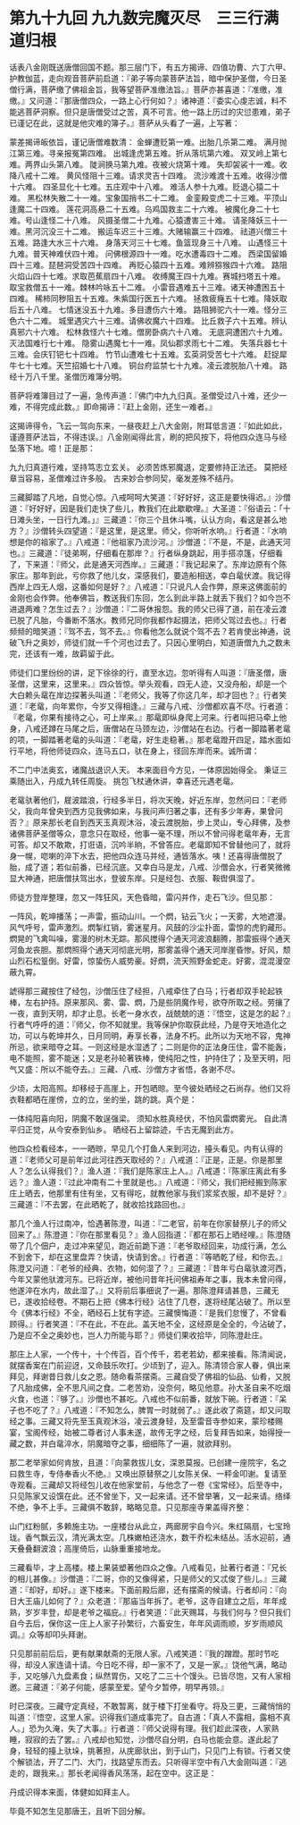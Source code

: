 # 第九十九回 九九数完魔灭尽　三三行满道归根

话表八金刚既送唐僧回国不题。那三层门下，有五方揭谛、四值功曹、六丁六甲、护教伽蓝，走向观音菩萨前启道：『弟子等向蒙菩萨法旨，暗中保护圣僧，今日圣僧行满，菩萨缴了佛祖金旨，我等望菩萨准缴法旨。』菩萨亦甚喜道：『准缴，准缴。』又问道：『那唐僧四众，一路上心行何如？』诸神道：『委实心虔志诚，料不能逃菩萨洞察。但只是唐僧受过之苦，真不可言。他一路上历过的灾愆患难，弟子已谨记在此，这就是他灾难的簿子。』菩萨从头看了一遍，上写著：

蒙差揭谛皈依旨，谨记唐僧难数清：
金蝉遭贬第一难。出胎几杀第二难。
满月抛江第三难。寻亲报冤第四难。
出城逢虎第五难。折从落坑第六难。
双叉岭上第七难。两界山头第八难。
陡涧换马第九难。夜被火烧第十难。
失却袈裟十一难。收降八戒十二难。
黄风怪阻十三难。请求灵吉十四难。
流沙难渡十五难。收得沙僧十六难。
四圣显化十七难。五庄观中十八难。
难活人参十九难。贬退心猿二十难。
黑松林失散二十一难。宝象国捎书二十二难。
金銮殿变虎二十三难。平顶山逢魔二十四难。
莲花洞高悬二十五难。乌鸡国救主二十六难。
被魔化身二十七难。号山逢怪二十八难。
风摄圣僧二十九难。心猿遭害三十难。
请圣降妖三十一难。黑河沉没三十二难。
搬运车迟三十三难。大赌输赢三十四难。
祛道兴僧三十五难。路逢大水三十六难。
身落天河三十七难。鱼篮现身三十八难。
山遇怪三十九难。普天神难伏四十难。
问佛根源四十一难。吃水遭毒四十二难。
西梁国留婚四十三难。琵琶洞受苦四十四难。
再贬心猿四十五难。难辨猕猴四十六难。
路阻火焰山四十七难。求取芭蕉扇四十八难。
收缚魔王四十九难。赛城扫塔五十难。
取宝救僧五十一难。棘林吟咏五十二难。
小雷音遇难五十三难。诸天神遭困五十四难。
稀柿同秽阻五十五难。朱紫国行医五十六难。
拯救疲癃五十七难。降妖取后五十八难。
七情迷没五十九难。多目遭伤六十难。
路阻狮驼六十一难。怪分三色六十二难。
城里遇灾六十三难。请佛收魔六十四难。
比丘救子六十五难。辨认真邪六十六难。
松林救怪六十七难。僧房卧病六十八难。
无底洞遭困六十九难。灭法国难行七十难。
隐雾山遇魔七十一难。凤仙郡求雨七十二难。
失落兵器七十三难。会庆钉钯七十四难。
竹节山遭难七十五难。玄英洞受苦七十六难。
赶捉犀牛七十七难。天竺招婚七十八难。
铜台府监禁七十九难。凌云渡脱胎八十难。
路经十万八千里。圣僧历难簿分明。

菩萨将难簿目过了一遍，急传声道：『佛门中九九归真。圣僧受过八十难，还少一难，不得完成此数。』即命揭谛：『赶上金刚，还生一难者。』

这揭谛得令，飞云一驾向东来，一昼夜赶上八大金刚，附耳低言道：『如此如此，谨遵菩萨法旨，不得违误。』八金刚闻得此言，刷的把风按下，将他四众连马与经坠落下地。噫！正是那：

九九归真道行难，坚持笃志立玄关。
必须苦炼邪魔退，定要修持正法还。
莫把经章当容易，圣僧难过许多般。
古来妙合参同契，毫发差殊不结丹。

三藏脚踏了凡地，自觉心惊。八戒呵呵大笑道：『好好好，这正是要快得迟。』沙僧道：『好好好，因是我们走快了些儿，教我们在此歇歇哩。』大圣道：『俗语云：「十日滩头坐，一日行九滩。」』三藏道：『你三个且休斗嘴，认认方向，看这是甚么地方？』沙僧转头四望道：『是这里，是这里。师父，你听听水响。』行者道：『水响想是你的祖家了。』八戒道：『他祖家乃流沙河。』沙僧道：『不是，不是，此通天河也。』三藏道：『徒弟啊，仔细看在那岸？』行者纵身跳起，用手搭凉篷，仔细看了，下来道：『师父，此是通天河西岸。』三藏道：『我记起来了。东岸边原有个陈家庄。那年到此，亏你救了他儿女，深感我们，要造船相送，幸白鼋伏渡。我记得西岸上四无人烟，这番如何是好？』八戒道：『只说凡人会作弊，原来这佛面前的金刚也会作弊。他奉佛旨，教送我们东回，怎么到此半路上就丢下我们？如今岂不进退两难？怎生过去？』沙僧道：『二哥休报怨。我的师父已得了道，前在凌云渡已脱了凡胎，今番断不落水。教师兄同你我都作起摄法，把师父驾过去也。』行者频频的暗笑道：『驾不去，驾不去。』你看他怎么就说个驾不去？若肯使出神通，说破飞升之奥妙，师徒们就一千个河也过去了。只因心里明白，知道唐僧九九之数未完，还该有一难，故羁留于此。

师徒们口里纷纷的讲，足下徐徐的行，直至水边。忽听得有人叫道：『唐圣僧，唐圣僧，这里来，这里来。』四众皆惊。举头观看，四无人迹，又没舟船，却是一个大白赖头鼋在岸边探著头叫道：『老师父，我等了你这几年，却才回也？』行者笑道：『老鼋，向年累你，今岁又得相逢。』三藏与八戒、沙僧都欢喜不尽。行者道：『老鼋，你果有接待之心，可上岸来。』那鼋即纵身爬上河来。行者叫把马牵上他身，八戒还蹲在马尾之后，唐僧站在马颈左边，沙僧站在右边。行者一脚踏著老鼋的项，一脚踏著老鼋的头叫道：『老鼋，好生走稳著。』那老鼋蹬开四足，踏水面如行平地，将他师徒四众，连马五口，驮在身上，径回东岸而来。诚所谓：

不二门中法奥玄，诸魔战退识人天。
本来面目今方见，一体原因始得全。
秉证三乘随出入，丹成九转任周旋。
挑包飞杖通休讲，幸喜还元遇老鼋。

老鼋驮著他们，屣波踏浪，行经多半日，将次天晚，好近东岸，忽然问曰：『老师父，我向年曾央到西方见我佛如来，与我问声归著之事，还有多少年寿，果曾问否？』原来那长老自到西天玉真观沐浴，凌云渡脱胎，步上灵山，专心拜佛，及参诸佛菩萨圣僧等众，意念只在取经，他事一毫不理，所以不曾问得老鼋年寿，无言可答。却又不敢欺，打诳语，沉吟半晌，不曾答应。老鼋即知不曾替他问了，就将身一幌，唿喇的淬下水去，把他四众连马并经，通皆落水。咦！还喜得唐僧脱了胎，成了道；若似前番，已经沉底。又幸白马是龙，八戒、沙僧会水，行者笑微微显大神通，把唐僧扶驾出水，登彼东岸。只是经包、衣服、鞍辔俱湿了。

师徒方登岸整理，忽又一阵狂风，天色昏暗，雷闪并作，走石飞沙。但见那：

一阵风，乾坤播荡；一声雷，振动山川。一个熌，钻云飞火；一天雾，大地遮漫。风气呼号，雷声激烈。熌掣红销，雾迷星月。风鼓的沙尘扑面，雷惊的虎豹藏形。熌晃的飞禽叫噪，雾漫的树木无踪。那风搅得个通天河波浪翻腾，那雷振得个通天河鱼龙丧胆。那熌照得个通天河彻底光明，那雾盖得个通天河岸崖昏惨。好风，颓山烈石松篁倒。好雷，惊蛰伤人威势豪。好熌，流天照野金蛇走。好雾，混混漫空蔽九霄。

諕得那三藏按住了经包，沙僧压住了经担，八戒牵住了白马；行者却双手轮起铁棒，左右护持。原来那风、雾、雷、熌，乃是些阴魔作号，欲夺所取之经。劳攘了一夜，直到天明，却才止息。长老一身水衣，战兢兢的道：『悟空，这是怎的起？』行者气呼呼的道：『师父，你不知就里。我等保护你取获此经，乃是夺天地造化之功，可以与乾坤并久，日月同明，寿享长春，法身不朽。此所以为天地不容，鬼神所忌，欲来暗夺之耳。一则这经是水湿透了；二则是你的正法身压住，雷不能轰，电不能照，雾不能迷；又是老孙轮著铁棒，使纯阳之性，护持住了；及至天明，阳气又盛：所以不能夺去。』三藏、八戒、沙僧方才省悟，各谢不尽。

少顷，太阳高照。却移经于高崖上，开包晒晾。至今彼处晒经之石尚存。他们又将衣鞋都晒在崖傍，立的立，坐的坐，跳的跳。真个是：

一体纯阳喜向阳，阴魔不敢逞强梁。
须知水胜真经伏，不怕风雷熌雾光。
自此清平归正觉，从今安泰到仙乡。
晒经石上留踪迹，千古无魔到此方。

他四众检看经本，一一晒晾，早见几个打鱼人来到河边，擡头看见。内有认得的道：『老师父可是前年过此河往西天取经的？』八戒道：『正是，正是。你是那里人？怎么认得我们？』渔人道：『我们是陈家庄上人。』八戒道：『陈家庄离此有多远？』渔人道：『过此冲南有二十里就是也。』八戒道：『师父，我们把经搬到陈家庄上晒去，他那里有住有坐，又有得吃，就教他家与我们浆浆衣服，却不是好？』三藏道：『不去罢，在此晒乾了，就收拾找路回也。』

那几个渔人行过南冲，恰遇著陈澄，叫道：『二老官，前年在你家替祭儿子的师父回来了。』陈澄道：『你在那里看见？』渔人回指道：『都在那石上晒经哩。』陈澄随带了几个佃户，走过冲来望见，跑近前跪下道：『老爷取经回来，功成行满，怎么不到舍下，却在这里盘弄？快请，快请到舍。』行者道：『等晒乾了经，和你去。』陈澄又问道：『老爷的经典、衣物，如何湿了？』三藏道：『昔年亏白鼋驮渡河西，今年又蒙他驮渡河东。已将近岸，被他问昔年托问佛祖寿年之事，我本未曾问得，他遂淬在水内，故此湿了。』又将前后事细说了一遍。那陈澄拜请甚恳，三藏无已，遂收拾经卷。不期石上把《佛本行经》沾住了几卷，遂将经尾沾破了。所以至今《佛本行经》不全，晒经石上犹有字迹。三藏懊悔道：『是我们怠慢了，不曾看顾得。』行者笑道：『不在此，不在此。盖天地不全，这经原是全全的，今沾破了，乃是应不全之奥妙也，岂人力所能与耶？』师徒们果收拾毕，同陈澄赴庄。

那庄上人家，一个传十，十个传百，百个传千，若老若幼，都来接看。陈清闻说，就摆香案在门前迎迓，又命鼓乐吹打。少顷到了，迎入。陈清领合家人眷，俱出来拜见，拜谢昔日救儿女之恩。随命看茶摆斋。三藏自受了佛祖的仙品、仙肴，又脱了凡胎成佛，全不思凡间之食。二老苦劝，没奈何，略见他意。孙大圣自来不吃烟火食，也道：『够了。』沙僧也不甚吃。八戒也不似前番，就放下碗。行者道：『呆子也不吃了？』八戒道：『不知怎么，脾胃一时就弱了。』遂此收了斋筵，却又问取经之事。三藏又将先至玉真观沐浴，凌云渡身轻，及至雷音寺参如来，蒙珍楼赐宴，宝阁传经，始被二尊者讨人事未遂，故传无字之经，后复拜告如来，始得授一藏之数，并白鼋淬水，阴魔暗夺之事，细细陈了一遍，就欲拜别。

那二老举家如何肯放，且道：『向蒙救拔儿女，深恩莫报。已创建一座院宇，名之曰救生寺，专侍奉香火不绝。』又唤出原替祭之儿女陈关保、一秤金叩谢。复请至寺观看。三藏却又将经包儿收在他家堂前，与他念了一卷《宝常经》。后至寺中，只见陈家又设馔在此。还不曾坐下，又一起来请。还不曾举箸，又一起来请。络绎不绝，争不上手。三藏俱不敢辞，略略见意。只见那座寺果盖得齐整：

山门红粉腻，多赖施主功。一座楼台从此立，两廊房宇自今兴。朱红隔扇，七宝玲珑。香气飘云汉，清光满太空。几株嫩柏还浇水，数干乔松未结丛。活水迎前，通天叠叠翻波浪；高崖倚后，山脉重重接地龙。

三藏看毕，才上高楼。楼上果装塑著他四众之像。八戒看见，扯著行者道：『兄长的相儿甚像。』沙僧道：『二哥，你的又像得紧，只是师父的又忒俊了些儿。』三藏道：『却好，却好。』遂下楼来。下面前殿后廊，还有摆斋的候请。行者却问：『向日大王庙儿如何了？』众老道：『那庙当年拆了。老爷，这寺自建立之后，年年成熟，岁岁丰登，却是老爷之福庇。』行者笑道：『此天赐耳，与我们何与？但只我们自今去后，保你这一庄上人家子孙繁衍，六畜安生，年年风调雨顺，岁岁雨顺风调。』众等却叩头拜谢。

只见那前前后后，更有献果献斋的无限人家。八戒笑道：『我的蹭蹬。那时节吃得，却没人家连请十请。今日吃不得，却一家不了，又是一家。』饶他气满，略动手，又吃够八九盘素食；纵然胃伤，又吃了二三十个馒头。已皆尽饱，又有人家相邀。三藏道：『弟子何能，感蒙至爱。望今夕暂停，明早再领。』

时已深夜。三藏守定真经，不敢暂离，就于楼下打坐看守。将及三更，三藏悄悄的叫道：『悟空，这里人家。识得我们道成事完了。自古道：「真人不露相，露相不真人。」恐为久淹，失了大事。』行者道：『师父说得有理。我们趁此深夜，人家熟睡，寂寂的去了罢。』八戒却也知觉，沙僧尽自分明，白马也能会意。遂此起了身，轻轻的擡上驮垛，挑著担，从庑廊驮出，到于山门，只见门上有锁。行者又使个解锁法，开了二门、大门，找路望东而去。只听得半空中有八大金刚叫道：『逃走的，跟我来。』那长老闻得香风荡荡，起在空中。这正是：

丹成识得本来面，体健如如拜主人。

毕竟不知怎生见那唐王，且听下回分解。
